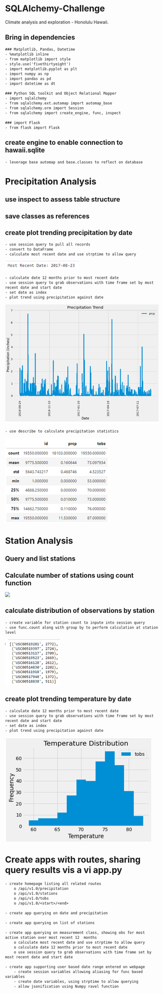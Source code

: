 # SQLAlchemy-Challenge
Climate analysis and exploration - Honolulu Hawaii.


## Bring in dependencies
    ### Matplotlib, Pandas, Datetime
    - %matplotlib inline
    - from matplotlib import style
    - style.use('fivethirtyeight')
    - import matplotlib.pyplot as plt
    - import numpy as np
    - import pandas as pd
    - import datetime as dt

    ### Python SQL toolkit and Object Relational Mapper
    - import sqlalchemy
    - from sqlalchemy.ext.automap import automap_base
    - from sqlalchemy.orm import Session
    - from sqlalchemy import create_engine, func, inspect

    ### import Flask
    - from flask import Flask

## create engine to enable connection to hawaii.sqlite
    - leverage base automap and base.classes to reflect on database

# Precipitation Analysis
## use inspect to assess table structure

## save classes as references

## create plot trending precipitation by date
    - use session query to pull all records
    - convert to DataFrame
    - calculate most recent date and use strptime to allow query

![](/Images/MostRecentDate.png)

    - calculate date 12 months prior to most recent date
    - use session query to grab observations with time frame set by most recent date and start date
    - set date as index
    - plot trend using precipitation against date

![](/Images/PrecipitationTrend.png)

    - use describe to calculate precipitation statistics

![](/Images/PrecipitationStatistics.png)

# Station Analysis
## Query and list stations

## Calculate number of stations using count function

![](/Images/StationCount..png)

## calculate distribution of observations by station
    - create variable for station count to inpute into session query
    - use func.count along with group by to perform calculation at station level

![](/Images/StationDistribution.png)

## create plot trending temperature by date
    - calculate date 12 months prior to most recent date
    - use session query to grab observations with time frame set by most recent date and start date
    - set date as index
    - plot trend using precipitation against date

![](/Images/TemperatureTrend.png)

# Create apps with routes, sharing query results vis a vi app.py
    - create homepage listing all related routes
        o /api/v1.0/precipitation
        o /api/v1.0/stations
        o /api/v1.0/tobs
        o /api/v1.0/<start>/<end>

    - create app querying on date and precipitation

    - create app querying on list of stations

    - create app querying on measurement class, showing obs for most active station over most recent 12  months
        o calculate most recent date and use strptime to allow query
        o calculate date 12 months prior to most recent date
        o use session query to grab observations with time frame set by most recent date and start date

    - create app supporting user based date range entered on webpage
        - create session variables allowing aliasing for func based variables
        - create date variables, using strptime to allow querying
        - allow jsonification using Numpy ravel function

